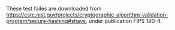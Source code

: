These test failes are downloaded from
https://csrc.nist.gov/projects/cryptographic-algorithm-validation-program/secure-hashing#shavs,
under publication FIPS 180-4.